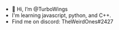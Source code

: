 - 👋 Hi, I’m @TurboWings
- I'm learning javascript, python, and C++. 
- Find me on discord: TheWeirdOnes#2427

<!---
TurboWings/TurboWings is a ✨ special ✨ repository because its `README.md` (this file) appears on your GitHub profile.
You can click the Preview link to take a look at your changes.
--->
